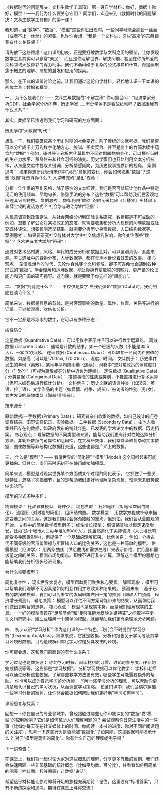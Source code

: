《数据时代的问题解决：文科生数学工具箱》
第一讲自学材料：你好，数据！你好，模型！——我们为什么要关心它们？
同学们，欢迎来到《数据时代的问题解决：文科生数学工具箱》的第一课！

我知道，当“数学”、“数据”、“模型”这些词汇出现时，一些同学可能会感到一丝丝（或者不止一丝丝）的紧张。也许你会想：“我是一个文科生，这些‘高冷’的东西跟我有什么关系呢？”

请先放下这些顾虑！这门课的初衷，正是要打破数学与文科之间的壁垒，让你发现数学工具其实可以非常“亲民”，而且是你理解世界、解决问题、甚至在你所热爱的文科领域大放异彩的得力助手。我们不会纠结于复杂的公式推导和计算，而是会聚焦于概念的理解、思想的启发和应用的探索。

那么，在正式的课堂讨论之前，让我们通过这份自学材料，轻松地认识一下本讲的两位主角：数据和模型。

一、 为什么是我们？—— 文科生与数据的“不解之缘”
你可能会问：“经济学家分析GDP，社会学家分析问卷，历史学家……历史学家不是看故纸堆吗？数据跟我有什么关系？”

其实，数据早已渗透到我们学习和研究的方方面面：

历史学的“大数据”时代：

想象一下，我们要研究某个历史时期的社会变迁。除了传统的文献考据，我们是否可以分析成千上万的数字化地方志、族谱、买卖契约、甚至是出土的竹简木牍中蕴含的“数据”？例如，通过统计分析古代墓葬中不同时期器物的变化，可以推断当时的生产力水平、贸易往来和社会习俗的演变。历史学家们也开始利用文本分析技术，从海量文献中提取关键词、分析情感倾向，为历史叙事提供新的视角。
案例思考： 如果你想研究唐诗宋词中“月亮”意象的变化，你会如何收集“数据”？这些“数据”能告诉你什么？
文学研究的“量化”视角：

分析一位作家的写作风格，除了感性的文本细读，我们是否可以统计他作品中特定词汇的使用频率、平均句长、修辞手法的分布？这些“数据”可以帮助我们更客观地把握其语言特色。
案例思考： 你如何用“数据”的眼光来比较《红楼梦》中林黛玉和薛宝钗的说话方式？
社会学与政治学的“证据”：

从民意调查到政策评估，从社会网络分析到国际关系研究，数据都是不可或缺的。例如，想要了解公众对某项政策的态度，就需要收集和分析大规模的问卷数据或社交媒体评论。想要预测选举结果，就需要分析历史投票数据、人口结构数据等。
案例思考： 如果要研究社交媒体对大学生社交焦虑的影响，你会关注哪些“数据”？
艺术史与考古学的“密码”：

通过对艺术品材质、风格、年代的成分分析和数据比对，可以鉴别真伪、追溯来源。考古遗址中的器物分布、人骨数据等，都在无声地诉说着过去的故事。
核心观点： 在信息爆炸的时代，无论你身处哪个文科领域，都不可避免地会遇到各种形式的“数据”。学会理解和运用数据，能让你拥有更敏锐的洞察力、更严谨的论证能力和更广阔的研究视野。这门课，就是要赋予你这样的“超能力”。

二、 “数据”究竟是什么？—— 不仅仅是数字
当我们谈论“数据”(Data)时，我们到底在谈论什么？

简单来说，数据是信息的载体，是对客观事物的数量、属性、位置、关系等进行的记录，可以被观察、收集和分析。

它不一定都是冷冰冰的数字，它可以有多种形态：

按性质分：

定量数据 (Quantitative Data)： 可以用数字表示并且可以进行数学运算的。
离散数据 (Discrete Data)： 通常是计数的结果，如一个班级的人数（不能是30.5人）、一本书的页数。
连续数据 (Continuous Data)： 可以取某一区间内任何值的数据，如身高（可以是170.1cm, 170.01cm）、温度、时间。
文科例子： 历史事件发生的年份（离散）、某地年平均降雨量（连续）、问卷中“您对某政策的满意度打分（1-5分）”（可视为离散或在分析中近似为连续）。
定性数据 (Qualitative Data) / 分类数据 (Categorical Data)： 描述事物的性质或类别，不能直接进行算术运算（但可以编码后进行统计分析）。
文科例子： 历史文献的语言种类（如汉语、英语、拉丁语）、文学作品的主题（如爱情、战争、成长）、被访者的性别（男/女）、考古发现的器物类型（陶器/青铜器）。

按来源分：

原始数据/一手数据 (Primary Data)： 研究者亲自收集的数据，如自己设计的问卷调查结果、田野调查记录、实验数据。
二手数据 (Secondary Data)： 由他人收集并已存在的数据，如政府发布的统计年鉴、已发表的学术论文中的数据、历史档案。
核心观点： 理解数据的不同类型和来源，能帮助我们更有针对性地选择分析方法，并判断数据的可靠性和适用性。在文科研究中，我们常常会和复杂的文本数据、图像数据等非结构化数据打交道，这些也都是广义上的数据。

三、 什么是“模型”？—— 看清世界的“简化镜”
“模型”(Model) 这个词听起来可能更抽象。但其实，我们无时无刻不在使用或接触模型。

简单来说，模型是对现实世界某个方面或某个过程的简化表示。 它抓住了一些关键特征，忽略了次要细节，目的是帮助我们更好地理解复杂现象、预测未来趋势或做出决策。

模型的形式多种多样：

物理模型： 比如建筑模型、地球仪。
视觉模型： 比如地图（对地理空间的简化）、流程图（对过程的简化）、组织结构图。
数学模型： 用数学方程或符号来描述变量之间的关系。这是我们课程会逐渐接触的重点，但别怕，我们会从最直观的开始。
文科中的简单数学模型例子：
线性增长模型： 假设某事物以恒定速度增长，比如“这个城市人口每年增加5000人”。这虽然简化了实际情况（人口增长可能受多种因素影响），但提供了一个基础的理解框架。
比例关系： 例如，分析古代不同等级的官员其俸禄与所管辖人口的比例关系，这也是一种简单的模型。
供需模型（经济学）： 用两条曲线（供给曲线和需求曲线）来表示价格、供给量和需求量之间的关系，预测市场均衡点。即使不进行复杂计算，理解这个模型的思想也能帮助我们分析很多经济现象。

为什么需要模型？

简化复杂性： 现实世界太复杂，模型帮助我们聚焦核心要素。
解释现象： 模型可以帮助我们理解不同因素是如何相互作用并导致某种结果的。
预测未来： 基于已有的数据和模型，我们可以对未来的发展趋势做出一定的预测（例如人口预测、经济增长预测）。
辅助决策： 模型可以评估不同方案可能带来的结果，从而帮助我们做出更明智的选择。
核心观点： 模型不是现实本身，而是我们理解现实的工具。一个好的模型应该在“足够简单”和“足够准确地反映关键特征”之间取得平衡。在文科研究中，建立或理解一个简单的模型，就能帮助我们更有条理地分析问题。

四、 初步认识“学习分析”
作为这门课的一个特色，我们会不时提到“学习分析”(Learning Analytics)。简单来说，它就是收集、分析和报告关于学习者及其学习环境的数据，目的是理解和优化学习过程及其发生的环境。

你可能会想，这和我们前面谈的有什么关系？

学习过程也是数据源： 你的学习时长、阅读材料的习惯、讨论的参与度、作业的完成情况等等，这些都是“学习数据”。
分析学习数据可以优化教学： 学校和老师可以通过分析这些数据，了解哪些教学方法更有效，哪些学生可能需要额外的帮助。
你也可以成为自己学习的分析师： 了解一些学习分析的理念，可以帮助你更清楚地认识自己的学习状况，从而调整学习策略。
在这门课中，我们会偶尔穿插一些学习分析的案例，让你体会数据如何帮助我们更好地“学习如何学习”。

课前思考与探索：

回想一下你在自己的专业领域中，曾经接触过哪些让你印象深刻的“数据”或“模型”的应用案例？它们是如何帮助人们理解问题的？
尝试观察你日常生活中的一件事（比如你每天花在社交媒体上的时间、你阅读一本书的进度、你对不同新闻话题的关注度），思考一下这些行为是否能被“数据化”？如果能，这些数据可能揭示什么？
对于“模型是现实的简化”，你有什么自己的理解或例子吗？

下一讲预告：

在课堂上，我们将一起讨论大家对这些概念的理解，分享更多有趣的案例。我们还会快速回顾一些非常基础的统计概念（比如平均数、百分比），并看看如何用简单的图表（柱状图、折线图等）让数据“说话”。

希望这份材料能让你对即将开始的旅程充满期待！记住，这里没有“标准答案”，只有不断的探索和思考。期待在课堂上与你交流！
